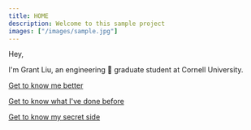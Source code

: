 ```yaml
---
title: HOME
description: Welcome to this sample project
images: ["/images/sample.jpg"]
---
```


Hey,

I'm Grant Liu, an engineering :muscle: graduate student at Cornell University.

[Get to know me better](/about "Get to know me better")

[Get to know what I've done before](/projects "Get to know me better")

[Get to know my secret side](/misc "Get to know me better")
